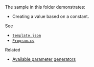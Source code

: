 The sample in this folder demonstrates:

 - Creating a value based on a constant.

See 

 - [`template.json`](./MyProject.Con.CSharp/.template.config/template.json)
 - [`Program.cs`](./MyProject.Con.CSharp/Program.cs)

Related
 - [Available parameter generators](https://github.com/dotnet/templating/wiki/Available-Parameter-Generators)

